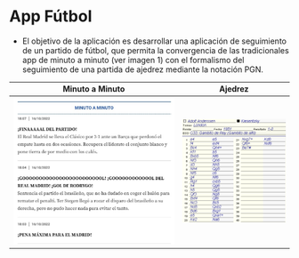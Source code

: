 # App Fútbol

- El objetivo de la aplicación es desarrollar una aplicación de seguimiento de un partido de fútbol, que permita la convergencia de las tradicionales app de minuto a minuto (ver imagen 1) con el formalismo del seguimiento de una partida de ajedrez mediante la notación PGN.

|Minuto a Minuto|Ajedrez
|-|-
|![](/images/minutoAMinuto.jpg)|![](/images/notacion_formato_pgn.png)
